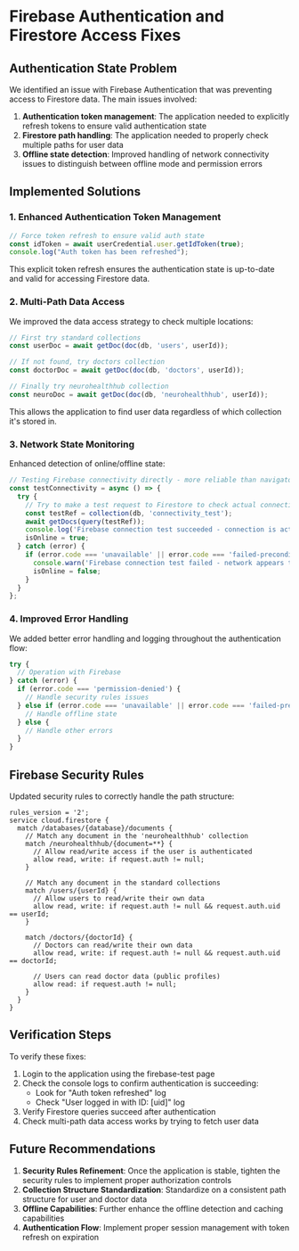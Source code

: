 # Firebase Authentication and Firestore Access Fixes

## Authentication State Problem
We identified an issue with Firebase Authentication that was preventing access to Firestore data. The main issues involved:

1. **Authentication token management**: The application needed to explicitly refresh tokens to ensure valid authentication state
2. **Firestore path handling**: The application needed to properly check multiple paths for user data
3. **Offline state detection**: Improved handling of network connectivity issues to distinguish between offline mode and permission errors

## Implemented Solutions

### 1. Enhanced Authentication Token Management

```javascript
// Force token refresh to ensure valid auth state
const idToken = await userCredential.user.getIdToken(true);
console.log("Auth token has been refreshed");
```

This explicit token refresh ensures the authentication state is up-to-date and valid for accessing Firestore data.

### 2. Multi-Path Data Access

We improved the data access strategy to check multiple locations:

```javascript
// First try standard collections
const userDoc = await getDoc(doc(db, 'users', userId));

// If not found, try doctors collection
const doctorDoc = await getDoc(doc(db, 'doctors', userId));  

// Finally try neurohealthhub collection
const neuroDoc = await getDoc(doc(db, 'neurohealthhub', userId));
```

This allows the application to find user data regardless of which collection it's stored in.

### 3. Network State Monitoring

Enhanced detection of online/offline state:

```javascript
// Testing Firebase connectivity directly - more reliable than navigator.onLine
const testConnectivity = async () => {
  try {
    // Try to make a test request to Firestore to check actual connectivity
    const testRef = collection(db, 'connectivity_test');
    await getDocs(query(testRef));
    console.log('Firebase connection test succeeded - connection is active');
    isOnline = true;
  } catch (error) {
    if (error.code === 'unavailable' || error.code === 'failed-precondition') {
      console.warn('Firebase connection test failed - network appears to be offline');
      isOnline = false;
    }
  }
};
```

### 4. Improved Error Handling

We added better error handling and logging throughout the authentication flow:

```javascript
try {
  // Operation with Firebase
} catch (error) {
  if (error.code === 'permission-denied') {
    // Handle security rules issues
  } else if (error.code === 'unavailable' || error.code === 'failed-precondition') {
    // Handle offline state
  } else {
    // Handle other errors
  }
}
```

## Firebase Security Rules

Updated security rules to correctly handle the path structure:

```
rules_version = '2';
service cloud.firestore {
  match /databases/{database}/documents {
    // Match any document in the 'neurohealthhub' collection
    match /neurohealthhub/{document=**} {
      // Allow read/write access if the user is authenticated
      allow read, write: if request.auth != null;
    }
    
    // Match any document in the standard collections
    match /users/{userId} {
      // Allow users to read/write their own data
      allow read, write: if request.auth != null && request.auth.uid == userId;
    }
    
    match /doctors/{doctorId} {
      // Doctors can read/write their own data
      allow read, write: if request.auth != null && request.auth.uid == doctorId;
      
      // Users can read doctor data (public profiles)
      allow read: if request.auth != null;
    }
  }
}
```

## Verification Steps

To verify these fixes:

1. Login to the application using the firebase-test page
2. Check the console logs to confirm authentication is succeeding:
   - Look for "Auth token refreshed" log
   - Check "User logged in with ID: [uid]" log
3. Verify Firestore queries succeed after authentication
4. Check multi-path data access works by trying to fetch user data

## Future Recommendations

1. **Security Rules Refinement**: Once the application is stable, tighten the security rules to implement proper authorization controls
2. **Collection Structure Standardization**: Standardize on a consistent path structure for user and doctor data
3. **Offline Capabilities**: Further enhance the offline detection and caching capabilities
4. **Authentication Flow**: Implement proper session management with token refresh on expiration